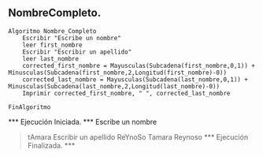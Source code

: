 ## NombreCompleto. 

````psc
Algoritmo Nombre_Completo
	Escribir "Escribe un nombre"
	leer first_nombre
	Escribir "Escribir un apellido"
	leer last_nombre
	corrected_first_nombre = Mayusculas(Subcadena(first_nombre,0,1)) + Minusculas(Subcadena(first_nombre,2,Longitud(first_nombre)-0))
	corrected_last_nombre = Mayusculas(Subcadena(last_nombre,0,1)) + Minusculas(Subcadena(last_nombre,2,Longitud(last_nombre)-0))
	Imprimir corrected_first_nombre, " ", corrected_last_nombre 
	
FinAlgoritmo
````

*** Ejecución Iniciada. ***
Escribe un nombre
> tAmara
Escribir un apellido
> ReYnoSo
Tamara Reynoso
*** Ejecución Finalizada. ***

